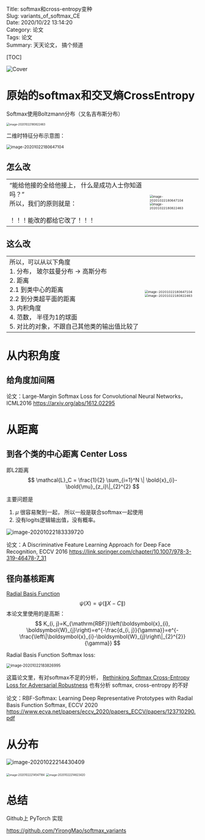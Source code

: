 Title: softmax和cross-entropy变种  
Slug:  variants_of_softmax_CE  
Date: 2020/10/22 13:14:20    
Category:  论文  
Tags: 论文     
Summary:   天天论文， 搞个频道  

[TOC]









![Cover](./images/image-20201022175151873.png)





# 原始的softmax和交叉熵CrossEntropy

Softmax使用Boltzmann分布（又名吉布斯分布）

<img src="images/image-20201022180822463.png" alt="image-20201022180822463" style="zoom:50%;" />



二维时特征分布示意图：

<img src="./images/image-20201022180647104.png" alt="image-20201022180647104" style="zoom:75%;" />





## 怎么改

|                                                              |                                                              |
| ------------------------------------------------------------ | ------------------------------------------------------------ |
| “能给他接的全给他接上， 什么是成功人士你知道吗？”<br />所以，我们的原则就是：<br /><br />！！！能改的都给它改了！！！ | <img src="./images/image-20201022180647104.png" alt="image-20201022180647104" style="zoom:50%;" /><br /><img src="images/image-20201022180822463.png" alt="image-20201022180822463" style="zoom:50%;" /> |





## 这么改

|                                                              |                                                              |
| ------------------------------------------------------------ | ------------------------------------------------------------ |
| 所以，可以从以下角度<br />1. 分布， 玻尔兹曼分布 -> 高斯分布<br/>2. 距离<br/>    2.1 到类中心的距离<br/>    2.2 到分类超平面的距离<br/>3. 内积角度<br/>4. 范数， 半径为1的球面<br/>5. 对比的对象，不跟自己其他类的输出值比较了 | <img src="./images/image-20201022180647104.png" alt="image-20201022180647104" style="zoom:50%;" /><br /><img src="images/image-20201022180822463.png" alt="image-20201022180822463" style="zoom:50%;" /> |





# 从内积角度

## 给角度加间隔



论文：Large-Margin Softmax Loss for Convolutional Neural Networks， ICML2016 https://arxiv.org/abs/1612.02295



# 从距离



## 到各个类的中心距离 Center Loss

即L2距离
$$
\mathcal{L}_C = \frac{1}{2} \sum_{i=1}^N \| \bold{x}_{i}-\bold{\mu}_{z_i}\|_{2}^{2}
$$


主要问题是

1. $\mu$ 很容易聚到一起， 所以一般是联合softmax一起使用
2. 没有logits逻辑输出值，没有概率。

![image-20201022183339720](images/center_loss_2d.png)



论文：A Discriminative Feature Learning Approach for Deep Face Recognition, ECCV 2016 https://link.springer.com/chapter/10.1007/978-3-319-46478-7_31 



## 径向基核距离

[Radial Basis Function](https://en.wikipedia.org/wiki/Radial_basis_function) 
$$
\psi(X) = \psi(\|X - C\|)
$$
本论文里使用的是高斯：
$$
K_{i, j}=K_{\mathrm{RBF}}\left(\boldsymbol{x}_{i}, \boldsymbol{W}_{j}\right)=e^{-\frac{d_{i, j}}{\gamma}}=e^{-\frac{\left\|\boldsymbol{x}_{i}-\boldsymbol{W}_{j}\right\|_{2}^{2}}{\gamma}}
$$


 Radial Basis Function Softmax loss:

<img src="images/rbf_softmax.png" alt="image-20201022183826995" style="zoom:70%;" />

这篇论文里，有对softmax不足的分析， [Rethinking Softmax Cross-Entropy Loss for Adversarial Robustness](https://arxiv.org/abs/1905.10626)  也有分析 softmax,  cross-entropy 的不好

论文：RBF-Softmax: Learning Deep Representative Prototypes with Radial Basis Function Softmax, ECCV 2020 https://www.ecva.net/papers/eccv_2020/papers_ECCV/papers/123710290.pdf



# 从分布





![image-20201022214430409](images/image-20201022214430409.png)

<img src="images/image-20201022214547184.png" alt="image-20201022214547184" style="zoom:50%;" />

<img src="images/image-20201022214623420.png" alt="image-20201022214623420" style="zoom:50%;" />

# 总结







Github上 PyTorch 实现

https://github.com/YirongMao/softmax_variants